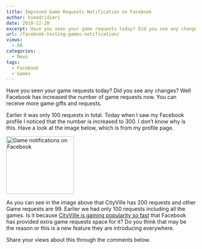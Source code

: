 ```yaml
---
title: Improved Game Requests Notification on Facebook
author: himadridimri
date: 2010-12-20
excerpt: Have you seen your game requests today? Did you see any changes? Well Facebook has increased the number of game requests now. You can receive more game gifts and requests.
url: /facebook-testing-games-notification/
views:
  - 60
categories:
  - News
tags:
  - Facebook
  - Games
---
```

Have you seen your game requests today? Did you see any changes? Well Facebook has increased the number of game requests now. You can receive more game gifts and requests.

Earlier it was only 100 requests in total. Today when I saw my Facebook profile I noticed that the number is increased to 300. I don&#8217;t know why is this. Have a look at the image below, which is from my profile page.

<a href="http://fbknol.com/facebook-testing-games-notification/game-notifications/" onclick="_gaq.push(['_trackEvent', 'outbound-article', 'http://fbknol.com/facebook-testing-games-notification/game-notifications/', '']);" rel="attachment wp-att-4583"><img class="alignnone size-full wp-image-4583" src="http://cdn.devilsworkshop.org/files/2010/12/Game-notifications.png" alt="Game notifications on Facebook" width="180" height="153" /></a>

<a href="http://fbknol.com/facebook-testing-games-notification/game-notifications/" onclick="_gaq.push(['_trackEvent', 'outbound-article', 'http://fbknol.com/facebook-testing-games-notification/game-notifications/', '']);" rel="attachment wp-att-4583"></a>As you can see in the image above that CityVille has 200 requests and other Game requests are 99. Earlier we had only 100 requests including all the games. Is it because <a href="http://fbknol.com/cityvillefastest-growing-zyngas-game-facebook/" onclick="_gaq.push(['_trackEvent', 'outbound-article', 'http://fbknol.com/cityvillefastest-growing-zyngas-game-facebook/', 'CityVille is gaining popularity so fast']);" >CityVille is gaining popularity so fast</a> that Facebook has provided extra game requests space for it? Do you think that may be the reason or this is a new feature they are introducing everywhere.

Share your views about this through the comments below.
